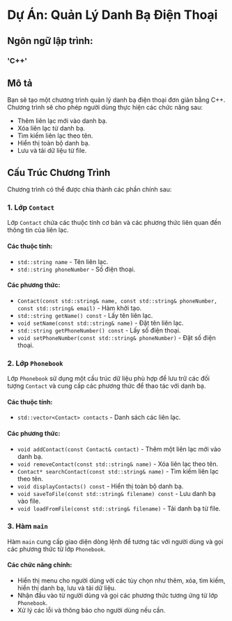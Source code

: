 # Dự Án: Quản Lý Danh Bạ Điện Thoại

## Ngôn ngữ lập trình:
### 'C++'

## Mô tả

Bạn sẽ tạo một chương trình quản lý danh bạ điện thoại đơn giản bằng C++. Chương trình sẽ cho phép người dùng thực hiện các chức năng sau:

- Thêm liên lạc mới vào danh bạ.
- Xóa liên lạc từ danh bạ.
- Tìm kiếm liên lạc theo tên.
- Hiển thị toàn bộ danh bạ.
- Lưu và tải dữ liệu từ file.

## Cấu Trúc Chương Trình

Chương trình có thể được chia thành các phần chính sau:

### 1. Lớp `Contact`

Lớp `Contact` chứa các thuộc tính cơ bản và các phương thức liên quan đến thông tin của liên lạc.

#### Các thuộc tính:

- `std::string name` - Tên liên lạc.
- `std::string phoneNumber` - Số điện thoại.

#### Các phương thức:

- `Contact(const std::string& name, const std::string& phoneNumber, const std::string& email)` - Hàm khởi tạo.
- `std::string getName() const` - Lấy tên liên lạc.
- `void setName(const std::string& name)` - Đặt tên liên lạc.
- `std::string getPhoneNumber() const` - Lấy số điện thoại.
- `void setPhoneNumber(const std::string& phoneNumber)` - Đặt số điện thoại.


### 2. Lớp `Phonebook`

Lớp `Phonebook` sử dụng một cấu trúc dữ liệu phù hợp để lưu trữ các đối tượng `Contact` và cung cấp các phương thức để thao tác với danh bạ.

#### Các thuộc tính:

- `std::vector<Contact> contacts` - Danh sách các liên lạc.

#### Các phương thức:

- `void addContact(const Contact& contact)` - Thêm một liên lạc mới vào danh bạ.
- `void removeContact(const std::string& name)` - Xóa liên lạc theo tên.
- `Contact* searchContact(const std::string& name)` - Tìm kiếm liên lạc theo tên.
- `void displayContacts() const` - Hiển thị toàn bộ danh bạ.
- `void saveToFile(const std::string& filename) const` - Lưu danh bạ vào file.
- `void loadFromFile(const std::string& filename)` - Tải danh bạ từ file.

### 3. Hàm `main`

Hàm `main` cung cấp giao diện dòng lệnh để tương tác với người dùng và gọi các phương thức từ lớp `Phonebook`.

#### Các chức năng chính:

- Hiển thị menu cho người dùng với các tùy chọn như thêm, xóa, tìm kiếm, hiển thị danh bạ, lưu và tải dữ liệu.
- Nhận đầu vào từ người dùng và gọi các phương thức tương ứng từ lớp `Phonebook`.
- Xử lý các lỗi và thông báo cho người dùng nếu cần.
